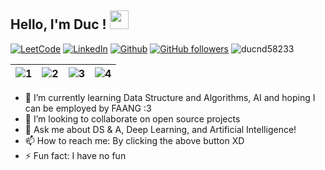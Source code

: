 ## **Hello, I'm Duc** ! <img src="https://raw.githubusercontent.com/MartinHeinz/MartinHeinz/master/wave.gif" width="30px">

[![LeetCode](https://img.shields.io/badge/LeetCode-white?style=flat&logo=leetcode&labelColor=white)](https://leetcode.com/ducnd2000/)
[![LinkedIn](https://img.shields.io/badge/LinkedIn-blue?style=flat&logo=linkedin&labelColor=blue)](https://www.linkedin.com/in/ducnd2000/)
[![Github](https://img.shields.io/badge/GitHub-black?style=flat&logo=github&labelColor=black)](https://github.com/ducnd58233)
[![GitHub followers](https://img.shields.io/github/followers/ducnd58233.svg?style=social&label=Follow&maxAge=2592000)](https://github.com/ducnd58233?tab=followers) 
<img src="https://komarev.com/ghpvc/?username=ducnd58233" alt="ducnd58233" /> 
<!-- <div>
<img align="left" alt="GIF" height="300px" width="400px" src="https://i0.wp.com/www.printmag.com/wp-content/uploads/2021/02/4cbe8d_f1ed2800a49649848102c68fc5a66e53mv2.gif?fit=476%2C280&ssl=1"/>
</div> -->

| ![1](https://i.giphy.com/media/MGdfeiKtEiEPS/giphy.webp) | ![2](https://media0.giphy.com/media/WUBvquKnbnXhbQUd8f/giphy.gif?cid=ecf05e47d67685c5a3576e7b7d500e1297fa39551ced9b59&rid=giphy.gif) | ![3](https://i0.wp.com/www.printmag.com/wp-content/uploads/2021/02/4cbe8d_f1ed2800a49649848102c68fc5a66e53mv2.gif?fit=476%2C280&ssl=1) | ![4](https://media1.giphy.com/media/Y07ur2ElqAvSqVNauQ/giphy.gif) |
| --- | --- | --- | --- |
<!--
**ducnd58233/ducnd58233** is a ✨ _special_ ✨ repository because its `README.md` (this file) appears on your GitHub profile.

Here are some ideas to get you started:
-->

<!-- - 🔭 I’m currently working on ... -->
<!-- - 🤔 I’m looking for help with ... -->
- 🌱 I’m currently learning Data Structure and Algorithms, AI and hoping I can be employed by FAANG :3
- 👯 I’m looking to collaborate on open source projects
- 💬 Ask me about DS & A, Deep Learning, and Artificial Intelligence!
- 📫 How to reach me: By clicking the above button XD
- ⚡ Fun fact: I have no fun


</br></br>


